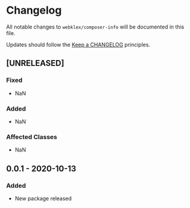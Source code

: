 # Changelog

All notable changes to `webklex/composer-info` will be documented in this file.

Updates should follow the [Keep a CHANGELOG](http://keepachangelog.com/) principles.

## [UNRELEASED]
### Fixed
- NaN

### Added
- NaN

### Affected Classes
- NaN

## 0.0.1 - 2020-10-13
### Added
- New package released
